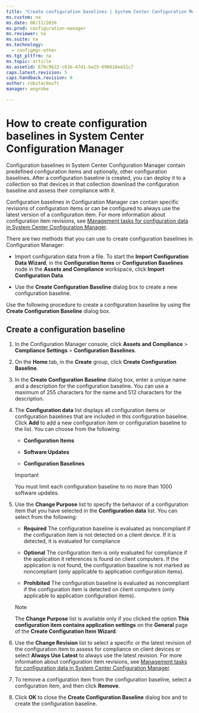 ```yaml
---
title: "Create configuration baselines | System Center Configuration Manager"
ms.custom: na
ms.date: 08/11/2016
ms.prod: configuration-manager
ms.reviewer: na
ms.suite: na
ms.technology: 
  - configmgr-other
ms.tgt_pltfrm: na
ms.topic: article
ms.assetid: 678c9622-c61b-47d1-ba25-690616e431c7
caps.latest.revision: 5
caps.handback.revision: 0
author: robstackmsftmanager: angrobe

---
```

# How to create configuration baselines in System Center Configuration Manager
Configuration baselines in System Center Configuration Manager contain predefined configuration items and optionally, other configuration baselines. After a configuration baseline is created, you can deploy it to a collection so that devices in that collection download the configuration baseline and assess their compliance with it.  
  
 Configuration baselines in Configuration Manager can contain specific revisions of configuration items or can be configured to always use the latest version of a configuration item. For more information about configuration item revisions, see [Management tasks for configuration data in System Center Configuration Manager](../../compliance/deploy-use/management-tasks-for-configuration-data.md).  
  
 There are two methods that you can use to create configuration baselines in Configuration Manager:  
  
-   Import configuration data from a file. To start the **Import Configuration Data Wizard**, in the **Configuration Items** or **Configuration Baselines** node in the **Assets and Compliance** workspace, click **Import Configuration Data**.  
  
-   Use the **Create Configuration Baseline** dialog box to create a new configuration baseline.  
  
 Use the following procedure to create a configuration baseline by using the **Create Configuration Baseline** dialog box.  
  
## Create a configuration baseline  
  
1.  In the Configuration Manager console, click **Assets and Compliance** > **Compliance Settings** > **Configuration Baselines**.  
  
3.  On the **Home** tab, in the **Create** group, click **Create Configuration Baseline**.  
  
4.  In the **Create Configuration Baseline** dialog box, enter a unique name and a description for the configuration baseline. You can use a maximum of 255 characters for the name and 512 characters for the description.  
  
5.  The **Configuration data** list displays all configuration items or configuration baselines that are included in this configuration baseline. Click **Add** to add a new configuration item or configuration baseline to the list. You can choose from the following:  
  
    -   **Configuration Items**  
  
    -   **Software Updates**  
  
    -   **Configuration Baselines**  
      > [!IMPORTANT]
      > You must limit each configuration baseline to no more than 1000 software updates.
6.  Use the **Change Purpose** list to specify the behavior of a configuration item that you have selected in the **Configuration data** list. You can select from the following:  
  
    -   **Required** The configuration baseline is evaluated as noncompliant if the configuration item is not detected on a client device. If it is detected, it is evaluated for compliance  
  
    -   **Optional** The configuration item is only evaluated for compliance if the application it references is found on client computers. If the application is not found, the configuration baseline is not marked as noncompliant (only applicable to application configuration items).  
  
    -   **Prohibited** The configuration baseline is evaluated as noncompliant if the configuration item is detected on client computers (only applicable to application configuration items).  
  
    > [!NOTE]
    >  The **Change Purpose** list is available only if you clicked the option **This configuration item contains application settings** on the **General** page of the **Create Configuration Item Wizard**.  
  
7.  Use the **Change Revision** list to select a specific or the latest revision of the configuration item to assess for compliance on client devices or select **Always Use Latest** to always use the latest revision. For more information about configuration item revisions, see [Management tasks for configuration data in System Center Configuration Manager](../../compliance/deploy-use/management-tasks-for-configuration-data.md).  
  
8.  To remove a configuration item from the configuration baseline, select a configuration item, and then click **Remove**.  
  
9. Click **OK** to close the **Create Configuration Baseline** dialog box and to create the configuration baseline.  
  

